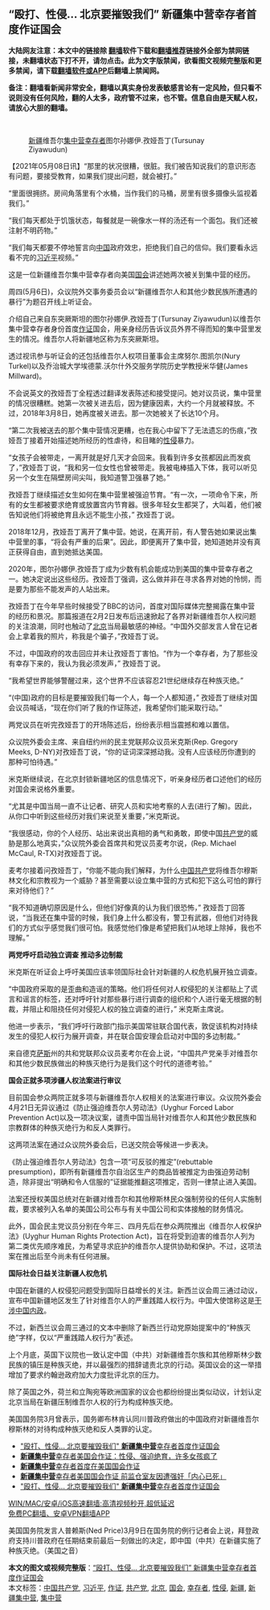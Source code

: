  <h2>“殴打、性侵… 北京要摧毁我们” 新疆集中营幸存者首度作证国会</h2> <p class="notice"><b>大陆网友注意：本文中的链接除 <a href="https://github.com/bannedbook/fanqiang" >翻墙</a>软件下载和<a href="https://github.com/killgcd/justmysocks/blob/master/README.md">翻墙推荐</a>链接外全部为禁网链接，未翻墙状态下打不开，请勿点击。此为文字版禁闻，欲看图文视频完整版和更多禁闻，请下载<a href="https://github.com/bannedbook/fanqiang">翻墙软件或APP</a>后翻墙上禁闻网。</p><p>备注：翻墙看新闻非常安全，翻墙以真实身份发表敏感言论有一定风险，但只看不说则没有任何风险，翻的人太多，政府管不过来，也不管。信息自由是天赋人权，请放心大胆的翻墙。</b></p>  <div class="entry"> <br /> <figure><a href="https://i1.wp.com/upload-images-bucket-v64rleca837do.s3.eu-west-1.amazonaws.com/wp-content/uploads/2021/05/08224752/Screen-Shot-2021-05-08-at-18.28.31.png?fit=1560%2C1118&#038;ssl=1" data-caption="新疆维吾尔集中营幸存者图尔孙娜伊.孜娅吾丁(Tursunay Ziyawudun)"></a><figcaption class="wp-caption-text"><a href="https://www.bannedbook.org/bnews/tag/%e6%96%b0%e7%96%86/" class="st_tag internal_tag" rel="tag" title="标签 新疆 下的日志">新疆</a>维吾尔<a href="https://www.bannedbook.org/bnews/tag/%e9%9b%86%e4%b8%ad%e8%90%a5/" class="st_tag internal_tag" rel="tag" title="标签 集中营 下的日志">集中营</a><a href="https://www.bannedbook.org/bnews/tag/%E5%B9%B8%E5%AD%98%E8%80%85/" class="st_tag internal_tag" rel="tag" title="标签 幸存者 下的日志">幸存者</a>图尔孙娜伊.孜娅吾丁(Tursunay Ziyawudun)</figcaption></figure> <p>【2021年05月08日讯】“那里的状况很糟，很脏。我们被告知说我们的意识形态有问题，要接受教育，如果我们提出问题，就会被打。”</p> <p>“里面很拥挤。房间角落里有个水桶，当作我们的马桶，房里有很多摄像头监视着我们。”</p> <p>“我们每天都处于饥饿状态，每餐就是一碗像水一样的汤还有一个面包。我们还被注射不明药物。”</p> <p>“我们每天都要不停地誓言向<span class='wp_keywordlink_affiliate'><a href="https://www.bannedbook.org/" title="中国" target="_blank">中国</a></span>政府效忠，拒绝我们自己的信仰。我们要看永远看不完的<a href="https://www.bannedbook.org/bnews/tag/%e4%b9%a0%e8%bf%91%e5%b9%b3/" class="st_tag internal_tag" rel="tag" title="标签 习近平 下的日志">习近平</a>视频。”</p> <p>这是一位新疆维吾尔集中营幸存者向美国<a href="https://www.bannedbook.org/bnews/tag/%e5%9b%bd%e4%bc%9a/" class="st_tag internal_tag" rel="tag" title="标签 国会 下的日志">国会</a>讲述她两次被关到集中营的经历。</p> <p>周四(5月6日)，众议院外交事务委员会以“新疆维吾尔人和其他少数民族所遭遇的暴行”为题召开线上听证会。</p> <p>介绍自己来自东突厥斯坦的图尔孙娜伊.孜娅吾丁(Tursunay Ziyawudun)以维吾尔集中营幸存者身份首度<a href="https://www.bannedbook.org/bnews/tag/%E4%BD%9C%E8%AF%81/" class="st_tag internal_tag" rel="tag" title="标签 作证 下的日志">作证</a>国会，用亲身经历告诉议员外界不得而知的集中营里发生的情况。维吾尔人将新疆地区称为东突厥斯坦。</p> <p>透过视讯参与听证会的还包括维吾尔人权项目董事会主席努尔.图凯尔(Nury Turkel)以及乔治城大学埃德蒙.沃尔什外交服务学院历史学教授米华健(James Millward)。</p> <p>不会说英文的孜娅吾丁全程透过翻译发表陈述和接受提问。她对议员说，集中营里的情况很糟糕。她第一次被关进去后，因为健康因素，大约一个月就被释放。不过，2018年3月8日，她再度被关进去。那一次她被关了长达10个月。</p> <p>“第二次我被送去的那个集中营情况更糟，也在我心中留下了无法遗忘的伤痕，”孜娅吾丁接着开始描述她所经历的性虐待，和目睹的<a href="https://www.bannedbook.org/bnews/tag/%e6%80%a7%e4%be%b5/" class="st_tag internal_tag" rel="tag" title="标签 性侵 下的日志">性侵</a>暴力。</p> <p>“女孩子会被带走，一离开就是好几天才会回来。我看到许多女孩都因此而发疯了，”孜娅吾丁说，“我和另一位女性也曾被带走。我被电棒插入下体，我可以听见另一个女生在隔壁房间尖叫，我知道警卫强暴了她。”</p>  <p>孜娅吾丁继续描述女生如何在集中营里被强迫节育。“有一次，一项命令下来，所有的女生都被要求绝育或放置宫内节育器。很多年轻女生都哭了，大叫着，他们被告知说他们将被绝育且永远不能生小孩，” 孜娅吾丁说。</p> <p>2018年12月，孜娅吾丁离开了集中营。她说，在离开前，有人警告她如果说出集中营里的事，“将会有严重的后果”。因此，即便离开了集中营，她知道她并没有真正获得自由，直到她抵达美国。</p> <p>2020年，图尔孙娜伊.孜娅吾丁成为少数有机会能成功到美国的集中营幸存者之一。她决定说出这些经历。孜娅吾丁强调，这么做并非在寻求各界对她的怜悯，而是要为那些不能发声的人站出来。</p> <p>孜娅吾丁在今年早些时候接受了BBC的访问，首度对国际媒体完整揭露在集中营的经历和景况。那篇报道在2月2日发布后迅速掀起了各界对新疆维吾尔人权问题的关注浪潮，同时也触动了<a href="https://www.bannedbook.org/bnews/tag/%e5%8c%97%e4%ba%ac/" class="st_tag internal_tag" rel="tag" title="标签 北京 下的日志">北京</a>当局最敏感的神经。“中国外交部发言人曾在记者会上拿着我的照片，称我是个骗子，”孜娅吾丁说。</p> <p>不过，中国政府的攻击回应并未让孜娅吾丁害怕。“作为一个幸存者，为了那些没有幸存下来的，我认为我必须发声，” 孜娅吾丁说。</p> <p>“我希望世界能够警醒过来，这个世界不应该容忍21世纪继续存在种族灭绝。”</p> <p>“(中国)政府的目标是要摧毁我们每一个人，每一个人都知道，” 孜娅吾丁继续对国会议员喊话，“现在你们听了我的作证陈述，我希望你们能采取行动。”</p> <p>两党议员在听完孜娅吾丁的开场陈述后，纷纷表示相当震撼和难以置信。</p> <p>众议院外委会主席、来自纽约州的民主党联邦众议员米克斯(Rep. Gregory Meeks, D-NY)对孜娅吾丁说，“你的证词深深撼动我。没有人应该经历你遭到的那种可怕待遇。”</p> <p>米克斯继续说，在北京封锁新疆地区的信息情况下，听亲身经历者口述他们的经历对国会来说格外重要。</p> <p>“尤其是中国当局一直不让记者、研究人员和实地考察的人去(进行了解)。因此，从你口中听到这些经历对我们来说至关重要，”米克斯说。</p>  <p>“我很感动，你的个人经历、站出来说出真相的勇气和勇敢，即使中国<a href="https://www.bannedbook.org/bnews/tag/%e5%85%b1%e4%ba%a7%e5%85%9a/" class="st_tag internal_tag" rel="tag" title="标签 共产党 下的日志">共产党</a>的威胁是那么地真实，”众议院外委会首席共和党议员麦考尔说，(Rep. Michael McCaul, R-TX)对孜娅吾丁说。</p> <p>麦考尔接着问孜娅吾丁，“你能不能向我们解释，为什么<a href="https://www.bannedbook.org/bnews/tag/%e4%b8%ad%e5%9b%bd%e5%85%b1%e4%ba%a7%e5%85%9a/" class="st_tag internal_tag" rel="tag" title="标签 中国共产党 下的日志">中国共产党</a>将维吾尔穆斯林文化和宗教视为一个威胁？甚至需要以设立集中营的方式和犯下这么可怕的罪行来对待他们？”</p> <p>“我不知道确切原因是什么，但他们好像真的认为我们很恐怖，” 孜娅吾丁回答说，“当我还在集中营的时候，我们身上什么都没有，警卫有武器，但他们对待我们的方式似乎感觉我们很可怕。我感觉他们像是希望把我们从地球上除掉，我也不理解。”</p> <p><strong>两党呼吁启动独立调查 推动多边制裁</strong></p> <p>米克斯在听证会上呼吁美国应该率领国际社会针对新疆的人权危机展开独立调查。</p> <p>“中国政府采取的是歪曲和造谣的策略。他们将任何对人权侵犯的关注都贴上了谎言和谣言的标签，还对呼吁针对那些暴行进行调查的组织和个人进行毫无根据的制裁，并阻止和阻挠任何对侵犯人权的独立调查的进行，” 米克斯主席说。</p> <p>他进一步表示，“我们呼吁行政部门指示美国常驻联合国代表，敦促该机构对持续发生的侵犯人权行为展开调查，并在联合国安理会启动对中国的多边制裁。”</p> <p>来自德克<span class='wp_keywordlink'><a href="https://www.bannedbook.org/forum5/topic42.html" title="萨斯、诚信与自救" target="_blank">萨斯</a></span>州的共和党联邦众议员麦考尔在会上说，“中国共产党亲手对维吾尔和其他少数民族做出的种族灭绝行为是我们这个时代的道德考验。”</p> <p><strong>国会正就多项涉疆人权法案进行审议</strong></p> <p>目前国会参众两院正就多项与新疆维吾尔人权相关的法案进行审议。众议院外委会4月21日无异议通过《防止强迫维吾尔人劳动法》(Uyghur Forced Labor Prevention Act)以及一项决议案，谴责中国当局针对维吾尔人和其他少数民族和宗教群体的种族灭绝行为和反人类罪行。</p> <p>这两项法案在通过众议院外委会后，已送交院会等候进一步表决。</p>  <p>《防止强迫维吾尔人劳动法》包含一项“可反驳的推定”(rebuttable presumption)，即所有新疆维吾尔自治区生产的商品皆被推定为由强迫劳动制造，除非提出“明确和令人信服的”证据能推翻这项推定，否则一律禁止进入美国。</p> <p>法案还授权美国总统对在新疆对维吾尔和其他穆斯林民众强制劳役的任何人实施制裁，要求被列入名单的美国公司公布与有关中国公司和实体接触的财务情况。</p> <p>此外，国会民主党议员分别在今年三、四月先后在参众两院推出《维吾尔人权保护法》(Uyghur Human Rights Protection Act)，旨在将受到迫害的维吾尔人列为第二类优先顺序难民，为希望寻求庇护的维吾尔人提供协助和保护。不过，这项法案在推出后至今尚未有任何进展。</p> <p><strong>国际社会日益关注新疆人权危机</strong></p> <p>中国在新疆的人权侵犯问题受到国际日益增长的关注。新西兰议会周三通过动议，宣布中国新疆地区发生了针对维吾尔人的严重践踏人权行为。中国大使馆称这是<span class='wp_keywordlink'><a href="https://www.bannedbook.org/forum11/topic305.html" title="禁片：干涉中国内政" target="_blank">干涉中国内政</a></span>。</p> <p>不过，新西兰议会周三通过的文本中删除了新西兰行动党原始提案中的“种族灭绝”字样，仅以“严重践踏人权行为”表述。</p> <p>上个月底，英国下议院也一致认定中国（中共）对新疆维吾尔族和其他穆斯林少数民族的镇压是种族灭绝，并以最强烈的措辞谴责北京的行动。英国议会的这一举措增加了要求约翰逊政府加大力度批评北京的压力。</p> <p>除了英国之外，荷兰和立陶宛等欧洲国家的议会也都纷纷提出类似动议，计划认定北京当局在新疆压制维吾尔人权的行为构成种族灭绝。</p> <p>美国国务院3月曾表示，国务卿布林肯认同川普政府做出的中国政府对新疆维吾尔穆斯林的对待构成种族灭绝和反人类罪的认定。</p> <ul class='op-related-articles' title='相关阅读'> <li><a href='https://www.bannedbook.org/bnews/baitai/20210509/1542521.html' target='_blank'>"殴打、性侵... 北京要摧毁我们" <b>新疆集中营</b>幸存者首度作证国会</a></li> <li><a href='https://www.bannedbook.org/bnews/cnnews/20210507/1541800.html' target='_blank'><b>新疆集中营</b>幸存者美国会作证：性侵、强迫绝育，许多女孩疯了</a></li> <li><a href='https://www.bannedbook.org/bnews/worldnews/usa/20210507/1541765.html' target='_blank'><b>新疆集中营</b>幸存者首度在美国国会作证</a></li> <li><a href='https://www.bannedbook.org/bnews/headline/20210507/1541530.html' target='_blank'><b>新疆集中营</b>幸存者美国国会作证 前监仓室友因遭强奸「内心已死」</a></li> <li><a href='https://www.bannedbook.org/bnews/worldnews/usa/20210507/1541459.html' target='_blank'>&quot;殴打、性侵... 北京要摧毁我们&quot; <b>新疆集中营</b>幸存者首度作证国会</a></li> </ul> <p class="texttj"> <a href="https://github.com/bannedbook/fanqiang/wiki/V2ray%E6%9C%BA%E5%9C%BA" target="_blank">WIN/MAC/安卓/iOS高速翻墙:高清视频秒开,超低延迟</a><br/> <a href="https://github.com/bannedbook/fanqiang/wiki/%E7%A6%81%E9%97%BB%E7%BD%91%E5%AE%89%E5%8D%93%E7%BF%BB%E5%A2%99%E6%96%B0%E9%97%BBAPP" target="_blank">免费PC翻墙、安卓VPN翻墙APP</a></p><div id="archive-pix-1" class="banner-ads"> <!-- AuctionX Display platform tag START --> <div id="26318x728x90x621x_ADSLOT1" clicktrack="%%CLICK_URL_ESC%%"></div> <!-- AuctionX Display platform tag END --> </div> <div id="archive-pix-2" class="banner-ads"> <!-- AuctionX Display platform tag START --> <div id="26315x300x250x621x_ADSLOT1" clicktrack="%%CLICK_URL_ESC%%"></div> <!-- AuctionX Display platform tag END --> </div><p>美国国务院发言人普赖斯(Ned Price)3月9日在国务院的例行记者会上说，拜登政府支持川普政府在任期结束前最后一刻做出的决定，即中国（中共）在新疆实施了种族灭绝。（美国之音）</p> <a name='sharetosocial'></a>       <div><b>本文的图文或视频完整版</b>：<a href='https://www.bannedbook.org/bnews/comments/20210509/1542583.html'>“殴打、性侵… 北京要摧毁我们” 新疆集中营幸存者首度作证国会</a></div>  </div><!--END ENTRY--> <div class="postfooter"> <div>本文标签：<a href="https://www.bannedbook.org/bnews/tag/%e4%b8%ad%e5%9b%bd%e5%85%b1%e4%ba%a7%e5%85%9a/" rel="tag">中国共产党</a>, <a href="https://www.bannedbook.org/bnews/tag/%e4%b9%a0%e8%bf%91%e5%b9%b3/" rel="tag">习近平</a>, <a href="https://www.bannedbook.org/bnews/tag/%E4%BD%9C%E8%AF%81/" rel="tag">作证</a>, <a href="https://www.bannedbook.org/bnews/tag/%e5%85%b1%e4%ba%a7%e5%85%9a/" rel="tag">共产党</a>, <a href="https://www.bannedbook.org/bnews/tag/%e5%8c%97%e4%ba%ac/" rel="tag">北京</a>, <a href="https://www.bannedbook.org/bnews/tag/%e5%9b%bd%e4%bc%9a/" rel="tag">国会</a>, <a href="https://www.bannedbook.org/bnews/tag/%E5%B9%B8%E5%AD%98%E8%80%85/" rel="tag">幸存者</a>, <a href="https://www.bannedbook.org/bnews/tag/%e6%80%a7%e4%be%b5/" rel="tag">性侵</a>, <a href="https://www.bannedbook.org/bnews/tag/%e6%96%b0%e7%96%86/" rel="tag">新疆</a>, <a href="https://www.bannedbook.org/bnews/tag/%E6%96%B0%E7%96%86%E9%9B%86%E4%B8%AD%E8%90%A5/" rel="tag">新疆集中营</a>, <a href="https://www.bannedbook.org/bnews/tag/%e9%9b%86%e4%b8%ad%e8%90%a5/" rel="tag">集中营</a></div>  </div><!--END POSTFOOTER--> 